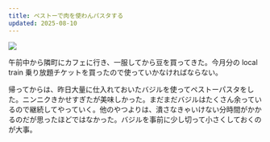 ```yaml
---
title: ペストーで肉を使わんパスタする
updated: 2025-08-10
---
```

![](https://i.imgur.com/PlVy8s0.jpeg)

午前中から隣町にカフェに行き、一服してから豆を買ってきた。今月分の local train 乗り放題チケットを買ったので使っていかなければならない。

帰ってからは、昨日大量に仕入れておいたバジルを使ってペストーパスタをした。ニンニクきかせすぎたが美味しかった。まだまだバジルはたくさん余っているので継続してやっていく。他のやつよりは、潰さなきゃいけない分時間がかかるのだが思ったほどではなかった。バジルを事前に少し切って小さくしておくのが大事。